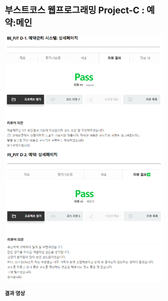 # 부스트코스 웹프로그래밍 Project-C : 예약:메인

<img src="./img/pass_be.PNG" width=550 align="middle">
<img src="./img/pass_fe.PNG" width=550 align="middle">

### 결과 영상
